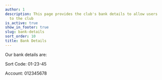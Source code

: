 ```yaml
---
author: 1
description: This page provides the club's bank details to allow users to pay money
  to the club
is_active: true
show_in_footer: true
slug: bank-details
sort_order: 10
title: Bank Details
---
```


Our bank details are:

Sort Code:  01-23-45

Account: 012345678